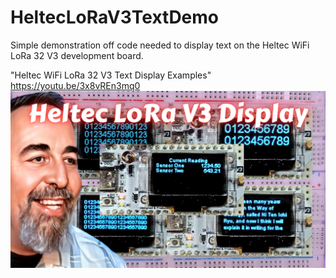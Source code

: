 # HeltecLoRaV3TextDemo
Simple demonstration off code needed to display text on the Heltec WiFi LoRa 32 V3 development board.

"Heltec WiFi LoRa 32 V3 Text Display Examples" 
https://youtu.be/3x8vREn3mq0
![](https://github.com/ShotokuTech/HeltecLoRaV3TextDemo/blob/main/Heltec%20LoRa%20V3%20Display.png)
